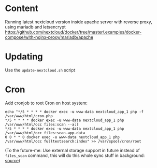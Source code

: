 # Content
Running latest nextcloud version inside apache server with reverse proxy, using mariadb and letsencrypt
https://github.com/nextcloud/docker/tree/master/.examples/docker-compose/with-nginx-proxy/mariadb/apache

# Updating
Use the `update-nextcloud.sh` script

# Cron
Add cronjob to root Cron on host system:
```shell
echo "*/5 * * * * docker exec -u www-data nextcloud_app_1 php -f /var/www/html/cron.php
*/5 * * * * docker exec -u www-data nextcloud_app_1 php /var/www/html/occ files:scan --all
*/5 * * * * docker exec -u www-data nextcloud_app_1 php /var/www/html/occ files:scan-app-data
0 0 * * 0 docker exec -u www-data nextcloud_app_1 php /var/www/html/occ fulltextsearch:index" >> /var/spool/cron/root
```
(To the future-me: Use external storage support in future instead of `files_scan` command, this will do this whole sync stuff in background: [source](https://docs.nextcloud.com/server/latest/admin_manual/configuration_files/external_storage_configuration_gui.html))